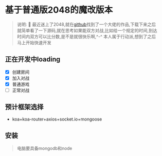 # 基于普通版2048的魔改版本

> 说明: :100: 最近迷上了2048,就在<a href="https://github.com/gabrielecirulli/2048">github</a>找到了一个大佬的作品,下载下来之后就简单看了一下源码,就在思考如果能双方对战,比如给一个规定的时间,到达时间内双方可以比分数,是不是就很快乐啊,^-^ 本人属于行动派,想到了之后马上开始快速开发

## 正在开发中loading

- [x] 创建房间
- [x] 加入对战
- [x] 普通游戏
- [ ] 正常对战

## 预计框架选择

* koa+koa-router+axios+socket.io+mongoose

## 安装

> 电脑要具备mongodb和node